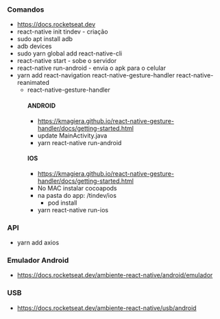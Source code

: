 ### Comandos
- https://docs.rocketseat.dev
- react-native init tindev - criação
- sudo apt install adb
- adb devices
- sudo yarn global add react-native-cli
- react-native start - sobe o servidor
- react-native run-android - envia o apk para o celular
- yarn add react-navigation react-native-gesture-handler react-native-reanimated
   - react-native-gesture-handler
        #### ANDROID
        - https://kmagiera.github.io/react-native-gesture-handler/docs/getting-started.html
        - update MainActivity.java
        - yarn react-native run-android
        #### IOS
        - https://kmagiera.github.io/react-native-gesture-handler/docs/getting-started.html
        - No MAC instalar cocoapods
        - na pasta do app: /tindev/ios
            - pod install
        - yarn react-native run-ios

### API
- yarn add axios

### Emulador Android
- https://docs.rocketseat.dev/ambiente-react-native/android/emulador

### USB
- https://docs.rocketseat.dev/ambiente-react-native/usb/android
